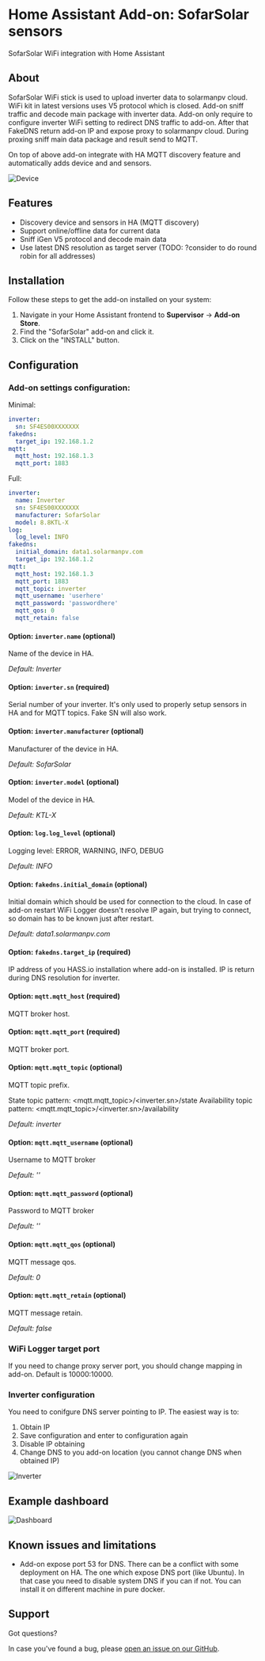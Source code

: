# Home Assistant Add-on: SofarSolar sensors

SofarSolar WiFi integration with Home Assistant

## About

SofarSolar WiFi stick is used to upload inverter data to solarmanpv cloud. WiFi kit in latest 
versions uses V5 protocol which is closed. Add-on sniff traffic and decode main package with 
inverter data. Add-on only require to configure inverter WiFi setting to redirect DNS traffic 
to add-on. After that FakeDNS return add-on IP and expose proxy to solarmanpv cloud. During proxing
sniff main data package and result send to MQTT.

On top of above add-on integrate with HA MQTT discovery feature and automatically adds device and
and sensors.

![Device][device]

## Features

- Discovery device and sensors in HA (MQTT discovery)
- Support online/offline data for current data
- Sniff iGen V5 protocol and decode main data
- Use latest DNS resolution as target server (TODO: ?consider to do round robin for all addresses)

## Installation

Follow these steps to get the add-on installed on your system:

1. Navigate in your Home Assistant frontend to **Supervisor** -> **Add-on Store**.
2. Find the "SofarSolar" add-on and click it.
3. Click on the "INSTALL" button.

## Configuration

### Add-on settings configuration:

Minimal:
```yaml
inverter:
  sn: SF4ES00XXXXXXX
fakedns:
  target_ip: 192.168.1.2
mqtt:
  mqtt_host: 192.168.1.3
  mqtt_port: 1883
```
Full:
```yaml
inverter:
  name: Inverter
  sn: SF4ES00XXXXXXX
  manufacturer: SofarSolar
  model: 8.8KTL-X
log:
  log_level: INFO
fakedns:
  initial_domain: data1.solarmanpv.com
  target_ip: 192.168.1.2
mqtt:
  mqtt_host: 192.168.1.3
  mqtt_port: 1883
  mqtt_topic: inverter
  mqtt_username: 'userhere'
  mqtt_password: 'passwordhere'
  mqtt_qos: 0
  mqtt_retain: false
```

#### Option: `inverter.name` (optional)
Name of the device in HA.

*Default: Inverter*

#### Option: `inverter.sn` (required)
Serial number of your inverter. It's only used to properly setup sensors in HA and for MQTT topics. Fake SN will also work.

#### Option: `inverter.manufacturer` (optional)
Manufacturer of the device in HA.

*Default: SofarSolar*

#### Option: `inverter.model` (optional)
Model of the device in HA.

*Default: KTL-X*

#### Option: `log.log_level` (optional)
Logging level: ERROR, WARNING, INFO, DEBUG

*Default: INFO*

#### Option: `fakedns.initial_domain` (optional)
Initial domain which should be used for connection to the cloud. In case of add-on
restart WiFi Logger doesn't resolve IP again, but trying to connect, so domain
has to be known just after restart.

*Default: data1.solarmanpv.com*

#### Option: `fakedns.target_ip` (required)
IP address of you HASS.io installation where add-on is installed. IP is return
during DNS resolution for inverter.

#### Option: `mqtt.mqtt_host` (required)
MQTT broker host.

#### Option: `mqtt.mqtt_port` (required)
MQTT broker port.

#### Option: `mqtt.mqtt_topic` (optional)
MQTT topic prefix. 

State topic pattern: <mqtt.mqtt_topic>/<inverter.sn>/state
Availability topic pattern: <mqtt.mqtt_topic>/<inverter.sn>/availability

*Default: inverter*

#### Option: `mqtt.mqtt_username` (optional)
Username to MQTT broker

*Default: ''*

#### Option: `mqtt.mqtt_password` (optional)
Password to MQTT broker

*Default: ''*

#### Option: `mqtt.mqtt_qos` (optional)
MQTT message qos.

*Default: 0*

#### Option: `mqtt.mqtt_retain` (optional)
MQTT message retain.

*Default: false*

### WiFi Logger target port
If you need to change proxy server port, you should change mapping in add-on. Default is 10000:10000.

### Inverter configuration
You need to conifgure DNS server pointing to IP. The easiest way is to:
1. Obtain IP
1. Save configuration and enter to configuration again
1. Disable IP obtaining
1. Change DNS to you add-on location (you cannot change DNS when obtained IP)

![Inverter][inverter]

## Example dashboard

![Dashboard][dashboard]

## Known issues and limitations

- Add-on expose port 53 for DNS. There can be a conflict with some deployment on HA. The one which expose DNS port 
(like Ubuntu). In that  case you need to disable system DNS if you can if not. You can install it on different machine 
in pure docker.

## Support

Got questions?

In case you've found a bug, please [open an issue on our GitHub][issue].

[aarch64-shield]: https://img.shields.io/badge/aarch64-yes-green.svg
[amd64-shield]: https://img.shields.io/badge/amd64-yes-green.svg
[armhf-shield]: https://img.shields.io/badge/armhf-yes-green.svg
[armv7-shield]: https://img.shields.io/badge/armv7-yes-green.svg
[discord]: https://discord.gg/c5DvZ4e
[forum]: https://community.home-assistant.io
[i386-shield]: https://img.shields.io/badge/i386-yes-green.svg
[issue]: https://github.com/home-assistant/hassio-addons/issues
[reddit]: https://reddit.com/r/homeassistant
[repository]: https://github.com/hassio-addons/repository
[device]: ./images/device.png
[inverter]: ./images/inverter.png
[dashboard]: ./images/dashboard.png